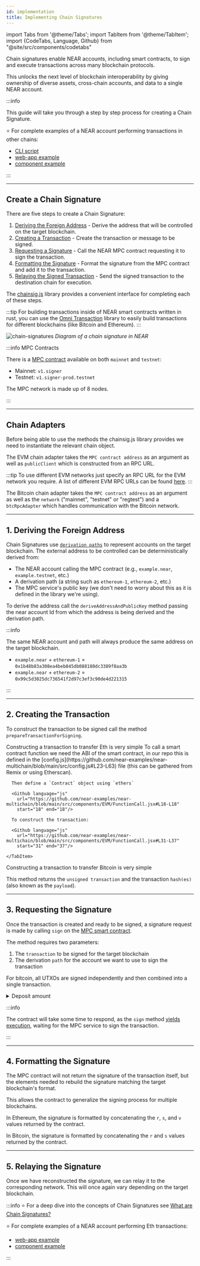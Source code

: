 ```yaml
---
id: implementation
title: Implementing Chain Signatures
---
```


import Tabs from '@theme/Tabs';
import TabItem from '@theme/TabItem';
import {CodeTabs, Language, Github} from "@site/src/components/codetabs"

Chain signatures enable NEAR accounts, including smart contracts, to sign and execute transactions across many blockchain protocols.

This unlocks the next level of blockchain interoperability by giving ownership of diverse assets, cross-chain accounts, and data to a single NEAR account.

:::info

This guide will take you through a step by step process for creating a Chain Signature.

⭐️ For complete examples of a NEAR account performing transactions in other chains:

- [CLI script](https://github.com/mattlockyer/mpc-script)
- [web-app example](https://github.com/near-examples/near-multichain)
- [component example](https://test.near.social/bot.testnet/widget/chainsig-sign-eth-tx)

:::

---

## Create a Chain Signature

There are five steps to create a Chain Signature:

1. [Deriving the Foreign Address](#1-deriving-the-foreign-address) - Derive the address that will be controlled on the target blockchain.
2. [Creating a Transaction](#2-creating-the-transaction) - Create the transaction or message to be signed.
3. [Requesting a Signature](#3-requesting-the-signature) - Call the NEAR MPC contract requesting it to sign the transaction.
4. [Formatting the Signature](#4-formatting-the-signature) - Format the signature from the MPC contract and add it to the transaction.
5. [Relaying the Signed Transaction](#5-relaying-the-signed-signature) - Send the signed transaction to the destination chain for execution.

The [chainsig.js](https://github.com/NearDeFi/chainsig.js) library provides a convenient interface for completing each of these steps.

:::tip
For building transactions inside of NEAR smart contracts written in rust, you can use the [Omni Transaction](https://github.com/near/omni-transaction-rs) library to easily build transactions for different blockchains (like Bitcoin and Ethereum).
:::

![chain-signatures](/docs/assets/welcome-pages/chain-signatures-overview.png)
_Diagram of a chain signature in NEAR_

:::info MPC Contracts

There is a [MPC contract](https://github.com/Near-One/mpc/tree/main/libs/chain-signatures/contract) available on both `mainnet` and `testnet`:
- Mainnet: `v1.signer`
- Testnet: `v1.signer-prod.testnet`

The MPC network is made up of 8 nodes.

:::

--- 

## Chain Adapters

Before being able to use the methods the chainsig.js library provides we need to instantiate the relevant chain object. 

<Tabs groupId="code-tabs">
  <TabItem value="Ξ EVM">
    <Github language="js"
      url="https://github.com/near-examples/near-multichain/blob/main/src/components/EVM/EVM.jsx#L35-L44" start="35" end="44" />

  The EVM chain adapter takes the `MPC contract address` as an argument as well as  `publicClient` which is constructed from an RPC URL. 

  :::tip
  To use different EVM networks just specify an RPC URL for the EVM network you require.
  A list of different EVM RPC URLs can be found [here](https://chainlist.org/?testnets=true).
  :::

</TabItem>

<TabItem value="₿ Bitcoin">
    <Github language="js"
      url="https://github.com/near-examples/near-multichain/blob/main/src/components/Bitcoin.jsx#L10-L18" start="10" end="18" />

  The Bitcoin chain adapter takes the `MPC contract address` as an argument as well as the `network` ("mainnet", "testnet" or "regtest") and a `btcRpcAdapter` which handles communication with the Bitcoin network.

</TabItem>

</Tabs>

---

## 1. Deriving the Foreign Address

Chain Signatures use [`derivation paths`](../chain-signatures.md#derivation-paths-one-account-multiple-chains) to represent accounts on the target blockchain. The external address to be controlled can be deterministically derived from:

- The NEAR account calling the MPC contract (e.g., `example.near`, `example.testnet`, etc.)
- A derivation path (a string such as `ethereum-1`, `ethereum-2`, etc.)
- The MPC service's public key (we don't need to worry about this as it is defined in the library we're using).

To derive the address call the `deriveAddressAndPublicKey` method passing the near account Id from which the address is being derived and the derivation path. 

<Tabs groupId="code-tabs">
  <TabItem value="Ξ EVM">
    <Github language="js"
      url="https://github.com/near-examples/near-multichain/blob/main/src/components/EVM/EVM.jsx#L95-L98" start="95" end="98" />

</TabItem>

<TabItem value="₿ Bitcoin">
    <Github language="js"
      url="https://github.com/near-examples/near-multichain/blob/main/src/components/Bitcoin.jsx#L43-L46" start="44" end="47" />

</TabItem>

</Tabs>

:::info

The same NEAR account and path will always produce the same address on the target blockchain.

- `example.near` + `ethereum-1` = `0x1b48b83a308ea4beb845db088180dc3389f8aa3b`
- `example.near` + `ethereum-2` = `0x99c5d3025dc736541f2d97c3ef3c90de4d221315`

:::

---

## 2. Creating the Transaction

To construct the transaction to be signed call the method `prepareTransactionForSigning`. 


<CodeTabs>

  <TabItem value="Ξ EVM" language="js">
  <Tabs groupId="evm-tx-tabs">
    <TabItem value="Transfer">
      Constructing a transaction to transfer Eth is very simple
      <Github language="js"
        url="https://github.com/near-examples/near-multichain/blob/main/src/components/EVM/Transfer.jsx#L17-L21"
        start="17" end="21"/>
    </TabItem>
    <TabItem value="Function Call">
      To call a smart contract function we need the ABI of the smart contract, in our repo this is defined in the [config.js](https://github.com/near-examples/near-multichain/blob/main/src/config.js#L23-L63) file (this can be gathered from Remix or using Etherscan).

      Then define a `Contract` object using `ethers`

      <Github language="js"
        url="https://github.com/near-examples/near-multichain/blob/main/src/components/EVM/FunctionCall.jsx#L18-L18"
        start="18" end="18"/>

      To construct the transaction:

      <Github language="js"
        url="https://github.com/near-examples/near-multichain/blob/main/src/components/EVM/FunctionCall.jsx#L31-L37"
        start="31" end="37"/>

    </TabItem>
  </Tabs>
  </TabItem>
 
      
  <TabItem value="₿ Bitcoin" language="js">
    Constructing a transaction to transfer Bitcoin is very simple
    <Github language="js"
      url="https://github.com/near-examples/near-multichain/blob/main/src/components/Bitcoin.jsx#L66-L71"
      start="66" end="71"/>
  </TabItem>
</CodeTabs>

  This method returns the `unsigned transaction` and the transaction `hash(es)` (also known as the `payload`).

---

## 3. Requesting the Signature

Once the transaction is created and ready to be signed, a signature request is made by calling `sign` on the [MPC smart contract](https://github.com/near/mpc-recovery/blob/f31e39f710f2fb76706e7bb638a13cf1fa1dbf26/contract/src/lib.rs#L298).

The method requires two parameters:

  1. The `transaction` to be signed for the target blockchain
  2. The derivation `path` for the account we want to use to sign the transaction

<Tabs groupId="code-tabs">
  <TabItem value="Ξ EVM">
    <Github language="js"
      url="https://github.com/near-examples/near-multichain/blob/main/src/components/EVM/EVM.jsx#L126-L128"
      start="116" end="128" />

</TabItem>

  <TabItem value="₿ Bitcoin">
    <Github language="js"
      url="https://github.com/near-examples/near-multichain/blob/main/src/components/Bitcoin.jsx#L78-L90"
      start="78" end="90" />

For bitcoin, all UTXOs are signed independently and then combined into a single transaction.

</TabItem>

</Tabs>

<details>

  <summary> Deposit amount </summary>

  In this example, we attach a deposit of 0.05 $NEAR for the signature request. The transaction may fail if the network is congested since the deposit required by the MPC service scales linearly with the number of pending requests, from 1 yoctoNEAR to a maximum of 0.65 $NEAR. Any unused deposit will be refunded and if the signature fails, the user will be refunded the full deposit.

  As an alternative, the MPC contract provides an [`experimental_signature_deposit()`](https://github.com/near/mpc/blob/develop/API.md#experimantal_signature_deposit) method to check the current deposit required.
  Keep in mind that this could provide an unreliable value, since the amount will likely change between the time of the check and the time of the request.

</details>

:::info

The contract will take some time to respond, as the `sign` method [yields execution](/blog/yield-resume), waiting for the MPC service to sign the transaction.

:::

---

## 4. Formatting the Signature

The MPC contract will not return the signature of the transaction itself, but the elements needed to rebuild the signature matching the target blockchain's format.

This allows the contract to generalize the signing process for multiple blockchains.

<Tabs groupId="code-tabs">
  <TabItem value="Ξ EVM">
    <Github language="js"
      url="https://github.com/near-examples/near-multichain/blob/main/src/components/EVM/EVM.jsx#L131-L134"
      start="131" end="134" />

In Ethereum, the signature is formatted by concatenating the `r`, `s`, and `v` values returned by the contract.

</TabItem>

<TabItem value="₿ Bitcoin">
        <Github language="js"
      url="https://github.com/near-examples/near-multichain/blob/main/src/components/Bitcoin.jsx#L97-L100"
      start="97" end="100" />

In Bitcoin, the signature is formatted by concatenating the `r` and `s` values returned by the contract.

</TabItem>

</Tabs>

---

## 5. Relaying the Signature

Once we have reconstructed the signature, we can relay it to the corresponding network. This will once again vary depending on the target blockchain.

<Tabs groupId="code-tabs">
  <TabItem value="Ξ EVM">
      <Github language="js"
      url="https://github.com/near-examples/near-multichain/blob/main/src/components/EVM/EVM.jsx#L156"
      start="156" end="156" />

</TabItem>

<TabItem value="₿ Bitcoin">
    <Github language="js"
      url="https://github.com/near-examples/near-multichain/blob/main/src/components/Bitcoin.jsx#L121"
      start="121" end="121" />

</TabItem>

</Tabs>

:::info
⭐️ For a deep dive into the concepts of Chain Signatures see [What are Chain Signatures?](../chain-signatures.md)

⭐️ For complete examples of a NEAR account performing Eth transactions:

- [web-app example](https://github.com/near-examples/near-multichain)
- [component example](https://test.near.social/bot.testnet/widget/chainsig-sign-eth-tx)

:::
